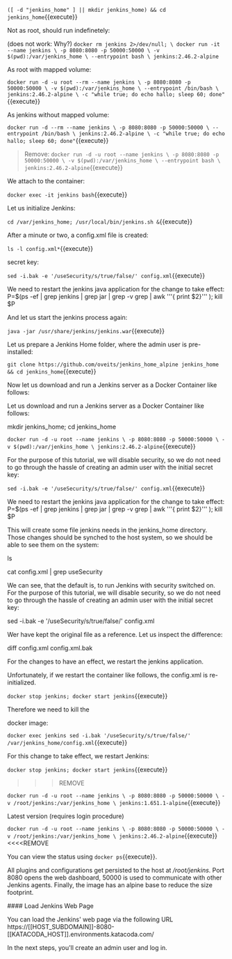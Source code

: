 `([ -d "jenkins_home" ] || mkdir jenkins_home) && cd jenkins_home`{{execute}}

Not as root, should run indefinetely:

(does not work: Why?)
`docker rm jenkins 2>/dev/null; \
 docker run -it --name jenkins \
    -p 8080:8080 -p 50000:50000 \
    -v $(pwd):/var/jenkins_home \
    --entrypoint bash \
    jenkins:2.46.2-alpine`

As root with mapped volume: 

   
`docker run -d -u root --rm --name jenkins \
     -p 8080:8080 -p 50000:50000 \
     -v $(pwd):/var/jenkins_home \
     --entrypoint /bin/bash \
     jenkins:2.46.2-alpine \
     -c "while true; do echo hallo; sleep 60; done"`{{execute}}
     
As jenkins without mapped volume:

`docker run -d --rm --name jenkins \
     -p 8080:8080 -p 50000:50000 \
     --entrypoint /bin/bash \
     jenkins:2.46.2-alpine \
     -c "while true; do echo hallo; sleep 60; done"`{{execute}}

> Remove:
`docker run -d -u root --name jenkins \
    -p 8080:8080 -p 50000:50000 \
    -v $(pwd):/var/jenkins_home \
    --entrypoint bash \
    jenkins:2.46.2-alpine`{{execute}}
    
We attach to the container:
    
`docker exec -it jenkins bash`{{execute}}

Let us initialize Jenkins:
    
`cd /var/jenkins_home; /usr/local/bin/jenkins.sh &`{{execute}}

After a minute or two, a config.xml file is created:

`ls -l config.xml*`{{execute}}

secret key:

`sed -i.bak -e '/useSecurity/s/true/false/' config.xml`{{execute}}

We need to restart the jenkins java application for the change to take effect:
P=$(ps -ef | grep jenkins | grep jar | grep -v grep | awk '\''{ print $2}'\'' ); kill $P

And let us start the jenkins process again:

`java -jar /usr/share/jenkins/jenkins.war`{{execute}}





    
    


Let us prepare a Jenkins Home folder, where the admin user is pre-installed:

`git clone https://github.com/oveits/jenkins_home_alpine jenkins_home && cd jenkins_home`{{execute}}

Now let us download and run a Jenkins server as a Docker Container like follows:

Let us download and run a Jenkins server as a Docker Container like follows:

mkdir jenkins_home; cd jenkins_home

`docker run -d -u root --name jenkins \
    -p 8080:8080 -p 50000:50000 \
    -v $(pwd):/var/jenkins_home \
    jenkins:2.46.2-alpine`{{execute}}
    
For the purpose of this tutorial, we will disable security, so we do not need to go through the hassle of creating an admin user with the initial secret key:

`sed -i.bak -e '/useSecurity/s/true/false/' config.xml`{{execute}}

We need to restart the jenkins java application for the change to take effect:
P=$(ps -ef | grep jenkins | grep jar | grep -v grep | awk '\''{ print $2}'\'' ); kill $P

  

This will create some file jenkins needs in the jenkins_home directory. Those changes should be synched to the host system, so we should be able to see them on the system:

ls

cat config.xml | grep useSecurity

We can see, that the default is, to run Jenkins with security switched on. For the purpose of this tutorial, we will disable security, so we do not need to go through the hassle of creating an admin user with the initial secret key:

sed -i.bak -e '/useSecurity/s/true/false/' config.xml

Wer have kept the original file as a reference. Let us inspect the difference:

diff config.xml config.xml.bak

For the changes to have an effect, we restart the jenkins application.

Unfortunately, if we restart the container like follows, the config.xml is re-initialized.


`docker stop jenkins; docker start jenkins`{{execute}}

Therefore we need to kill the  


docker image:

`docker exec jenkins sed -i.bak '/useSecurity/s/true/false/' /var/jenkins_home/config.xml`{{execute}}

For this change to take effect, we restart Jenkins:

`docker stop jenkins; docker start jenkins`{{execute}}
    
>>>REMOVE    

`docker run -d -u root --name jenkins \
    -p 8080:8080 -p 50000:50000 \
    -v /root/jenkins:/var/jenkins_home \
    jenkins:1.651.1-alpine`{{execute}}
    
Latest version (requires login procedure)

`docker run -d -u root --name jenkins \
    -p 8080:8080 -p 50000:50000 \
    -v /root/jenkins:/var/jenkins_home \
    jenkins:2.46.2-alpine`{{execute}}
<<<<REMOVE

You can view the status using `docker ps`{{execute}}.

All plugins and configurations get persisted to the host at _/root/jenkins_. Port 8080 opens the web dashboard, 50000 is used to communicate with other Jenkins agents. Finally, the image has an alpine base to reduce the size footprint.

#### Load Jenkins Web Page

You can load the Jenkins' web page via the following URL https://[[HOST_SUBDOMAIN]]-8080-[[KATACODA_HOST]].environments.katacoda.com/

In the next steps, you'll create an admin user and log in.
